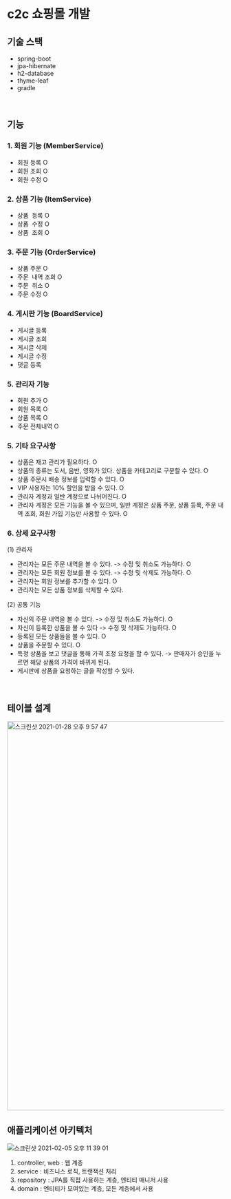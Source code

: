 # c2c 쇼핑몰 개발 

## 기술 스택 
* spring-boot
* jpa-hibernate
* h2-database 
* thyme-leaf 
* gradle

<br/>

## 기능 
### 1. 회원 기능 (MemberService)
  * 회원  등록 O
  * 회원  조회 O
  * 회원  수정 O
### 2. 상품 기능 (ItemService)
  * 상품  등록 O
  * 상품  수정 O
  * 상품  조회 O
### 3. 주문 기능 (OrderService)
  * 상품  주문 O
  * 주문  내역 조회 O 
  * 주문  취소 O
  * 주문  수정 O
### 4. 게시판 기능 (BoardService) 
  * 게시글 등록 
  * 게시글 조회 
  * 게시글 삭제
  * 게시글 수정 
  * 댓글 등록  
### 5. 관리자 기능 
  * 회원  추가 O
  * 회원  목록 O 
  * 상품  목록 O
  * 주문  전체내역 O
  
### 5. 기타 요구사항 
  * 상품은 재고 관리가 필요하다. O
  * 상품의 종류는 도서, 음반, 영화가 있다. 상품을 카테고리로 구분할 수 있다. O
  * 상품 주문시 배송 정보를 입력할 수 있다. O
  * VIP 사용자는 10% 할인을 받을 수 있다. O
  * 관리자 계정과 일반 계정으로 나뉘어진다. O
  * 관리자 계정은 모든 기능을 볼 수 있으며, 일반 계정은 상품 주문, 상품 등록, 주문 내역 조회, 회원 가입 기능만 사용할 수 있다. O


### 6. 상세 요구사항 
  (1) 관리자 
  * 관리자는 모든 주문 내역을 볼 수 있다. -> 수정 및 취소도 가능하다. O
  * 관리자는 모든 회원 정보를 볼 수 있다. -> 수정 및 삭제도 가능하다. O
  * 관리자는 회원 정보를 추가할 수 있다. O
  * 관리자는 모든 상품 정보를 삭제할 수 있다. 

  (2) 공통 기능
  * 자신의 주문 내역을 볼 수 있다. -> 수정 및 취소도 가능하다. O
  * 자신이 등록한 상품을 볼 수 있다 -> 수정 및 삭제도 가능하다. O
  * 등록된 모든 상품들을 볼 수 있다. O
  * 상품을 주문할 수 있다. O  
  * 특정 상품을 보고 댓글을 통해 가격 조정 요청을 할 수 있다. -> 판매자가 승인을 누르면 해당 상품의 가격이 바뀌게 된다. 
  * 게시판에 상품을 요청하는 글을 작성할 수 있다.

  
<br/>
  
## 테이블 설계 
<img width="904" alt="스크린샷 2021-01-28 오후 9 57 47" src="https://user-images.githubusercontent.com/44944031/106141731-e8efc500-61b3-11eb-882d-01c1ab920885.png">

<br/>

## 애플리케이션 아키텍처 
![스크린샷 2021-02-05 오후 11 39 01](https://user-images.githubusercontent.com/44944031/107047661-6a2a0600-680b-11eb-9306-53c2845a18ca.png)
1. controller, web : 웹 계층
2. service : 비즈니스 로직, 트랜잭션 처리 
3. repository : JPA를 직접 사용하는 계층, 엔티티 매니저 사용 
4. domain : 엔티티가 모여있는 계층, 모든 계층에서 사용 
 
